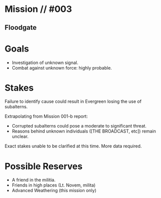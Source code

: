 # Mission // #003
## Floodgate
# Goals
- Investigation of unknown signal.
- Combat against unknown force: highly probable.

# Stakes
Failure to identify cause could result in Evergreen losing the use of subalterns.

Extrapolating from Mission 001-b report: 
- Corrupted subalterns could pose a moderate to significant threat.
- Reasons behind unknown individuals ([THE BROADCAST, etc]) remain unclear.

Exact stakes unable to be clarified at this time. More data required.
  
# Possible Reserves
- A friend in the militia.
- Friends in high places (Lt. Novem, milita)
- Advanced Weathering (this mission only)
